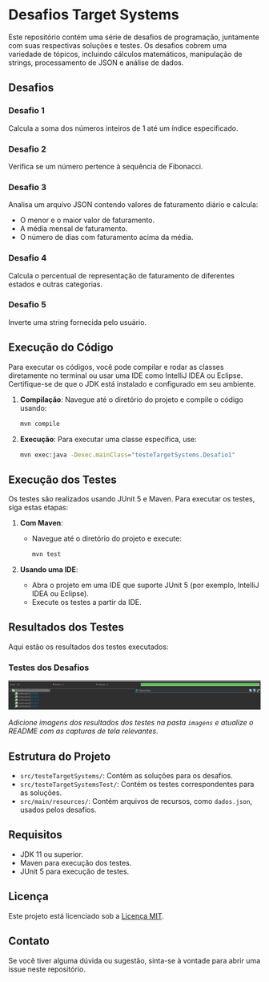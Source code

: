 # Desafios Target Systems

Este repositório contém uma série de desafios de programação, juntamente com suas respectivas soluções e testes. Os desafios cobrem uma variedade de tópicos, incluindo cálculos matemáticos, manipulação de strings, processamento de JSON e análise de dados.

## Desafios

### Desafio 1
Calcula a soma dos números inteiros de 1 até um índice especificado.

### Desafio 2
Verifica se um número pertence à sequência de Fibonacci.

### Desafio 3
Analisa um arquivo JSON contendo valores de faturamento diário e calcula:
- O menor e o maior valor de faturamento.
- A média mensal de faturamento.
- O número de dias com faturamento acima da média.

### Desafio 4
Calcula o percentual de representação de faturamento de diferentes estados e outras categorias.

### Desafio 5
Inverte uma string fornecida pelo usuário.

## Execução do Código

Para executar os códigos, você pode compilar e rodar as classes diretamente no terminal ou usar uma IDE como IntelliJ IDEA ou Eclipse. Certifique-se de que o JDK está instalado e configurado em seu ambiente.

1. **Compilação**: Navegue até o diretório do projeto e compile o código usando:
    ```bash
    mvn compile
    ```

2. **Execução**: Para executar uma classe específica, use:
    ```bash
    mvn exec:java -Dexec.mainClass="testeTargetSystems.Desafio1"
    ```

## Execução dos Testes

Os testes são realizados usando JUnit 5 e Maven. Para executar os testes, siga estas etapas:

1. **Com Maven**:
    - Navegue até o diretório do projeto e execute:
      ```bash
      mvn test
      ```

2. **Usando uma IDE**:
    - Abra o projeto em uma IDE que suporte JUnit 5 (por exemplo, IntelliJ IDEA ou Eclipse).
    - Execute os testes a partir da IDE.

## Resultados dos Testes

Aqui estão os resultados dos testes executados:

### Testes dos Desafios
![Resultados dos Desafios JUnit](Images/image.png)

*Adicione imagens dos resultados dos testes na pasta `imagens` e atualize o README com as capturas de tela relevantes.*

## Estrutura do Projeto

- `src/testeTargetSystems/`: Contém as soluções para os desafios.
- `src/testeTargetSystemsTest/`: Contém os testes correspondentes para as soluções.
- `src/main/resources/`: Contém arquivos de recursos, como `dados.json`, usados pelos desafios.

## Requisitos

- JDK 11 ou superior.
- Maven para execução dos testes.
- JUnit 5 para execução de testes.

## Licença

Este projeto está licenciado sob a [Licença MIT](LICENSE).

## Contato

Se você tiver alguma dúvida ou sugestão, sinta-se à vontade para abrir uma issue neste repositório.
